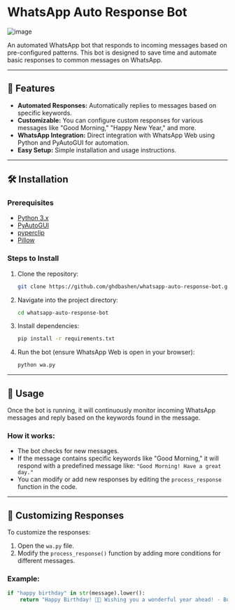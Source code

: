 # WhatsApp Auto Response Bot
![image](https://github.com/user-attachments/assets/76ab1faa-8ff8-4cac-920a-21b9823bd8b1)


An automated WhatsApp bot that responds to incoming messages based on pre-configured patterns. This bot is designed to save time and automate basic responses to common messages on WhatsApp.

---

## 🚀 Features
- **Automated Responses:** Automatically replies to messages based on specific keywords.
- **Customizable:** You can configure custom responses for various messages like "Good Morning," "Happy New Year," and more.
- **WhatsApp Integration:** Direct integration with WhatsApp Web using Python and PyAutoGUI for automation.
- **Easy Setup:** Simple installation and usage instructions.

---

## 🛠️ Installation

### Prerequisites
- [Python 3.x](https://www.python.org/)
- [PyAutoGUI](https://pyautogui.readthedocs.io/en/latest/)
- [pyperclip](https://pyperclip.readthedocs.io/en/latest/)
- [Pillow](https://pillow.readthedocs.io/en/stable/)

### Steps to Install
1. Clone the repository:
    ```bash
    git clone https://github.com/ghdbashen/whatsapp-auto-response-bot.git
    ```

2. Navigate into the project directory:
    ```bash
    cd whatsapp-auto-response-bot
    ```

3. Install dependencies:
    ```bash
    pip install -r requirements.txt
    ```

4. Run the bot (ensure WhatsApp Web is open in your browser):
    ```bash
    python wa.py
    ```

---

## 🔧 Usage

Once the bot is running, it will continuously monitor incoming WhatsApp messages and reply based on the keywords found in the message.

### How it works:
- The bot checks for new messages.
- If the message contains specific keywords like "Good Morning," it will respond with a predefined message like: `"Good Morning! Have a great day."`
- You can modify or add new responses by editing the `process_response` function in the code.

---

## 📄 Customizing Responses

To customize the responses:
1. Open the `wa.py` file.
2. Modify the `process_response()` function by adding more conditions for different messages.

### Example:
```python
if "happy birthday" in str(message).lower():
    return "Happy Birthday! 🎉🎂 Wishing you a wonderful year ahead! - Bot"

